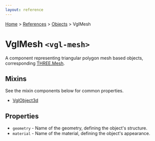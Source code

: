 ```yaml
---
layout: reference
---
```

[Home](..) &gt; [References](.) &gt; [Objects](.#objects) &gt; VglMesh
# VglMesh `<vgl-mesh>`
A component representing triangular polygon mesh based objects, corresponding [THREE.Mesh](https://threejs.org/docs/index.html#api/objects/Mesh).
## Mixins
See the mixin components below for common properties.
* [VglObject3d](vgl-object3d)

## Properties
* `geometry` - Name of the geometry, defining the object's structure.
* `material` - Name of the material, defining the object's appearance.
